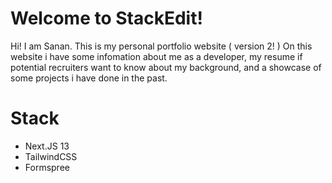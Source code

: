 # Welcome to StackEdit!

Hi! I am Sanan. This is my personal portfolio website ( version 2! )
On this website i have some infomation about me as a developer,
my resume if potential recruiters want to know about my background,
and a showcase of some projects i have done in the past.


# Stack

- Next.JS 13
- TailwindCSS
- Formspree 

